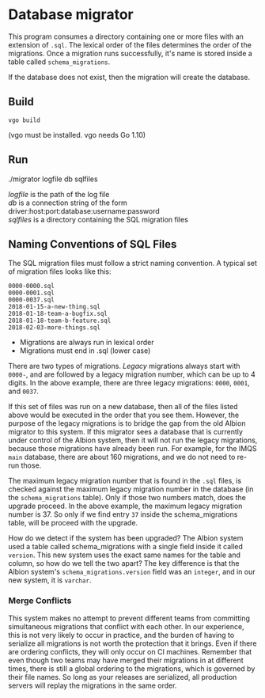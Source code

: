 # Database migrator

This program consumes a directory containing one or more files with an extension of `.sql`.
The lexical order of the files determines the order of the migrations. Once a migration runs successfully, it's name is stored inside a table called `schema_migrations`.

If the database does not exist, then the migration will create the database.

## Build
    vgo build
(vgo must be installed. vgo needs Go 1.10)

## Run
./migrator logfile db sqlfiles

_logfile_ is the path of the log file  
_db_ is a connection string of the form driver:host:port:database:username:password  
_sqlfiles_ is a directory containing the SQL migration files  

## Naming Conventions of SQL Files
The SQL migration files must follow a strict naming convention. A typical set of migration files looks like this:
```
0000-0000.sql
0000-0001.sql
0000-0037.sql
2018-01-15-a-new-thing.sql
2018-01-18-team-a-bugfix.sql
2018-01-18-team-b-feature.sql
2018-02-03-more-things.sql
```

* Migrations are always run in lexical order
* Migrations must end in .sql (lower case)

There are two types of migrations. *Legacy* migrations always start with `0000-`, and are followed by a legacy migration number, which can be up to 4 digits. In the above example, there are three legacy migrations: `0000`, `0001`, and `0037`.

If this set of files was run on a new database, then all of the files listed above would be executed in the order that you see them.
However, the purpose of the legacy migrations is to bridge the gap from the old Albion migrator to this system. If this migrator sees a database that is currently under control of the Albion system, then it will not run the legacy migrations, because those migrations have already been run. For example, for the IMQS `main` database, there are about 160 migrations, and we do not need to re-run those.

The maximum legacy migration number that is found in the `.sql` files, is checked against the maximum legacy migration number in the database (in the `schema_migrations` table). Only if those two numbers match, does the upgrade proceed. In the above example, the maximum legacy migration number is 37. So only if we find entry `37` inside the schema_migrations table, will be proceed with the upgrade.

How do we detect if the system has been upgraded? The Albion system used a table called schema_migrations with a single field inside it called `version`. This new system uses the exact same names for the table and column, so how do we tell the two apart? The key difference is that the Albion system's `schema_migrations.version` field was an `integer`, and in our new system, it is `varchar`.

### Merge Conflicts
This system makes no attempt to prevent different teams from committing simultaneous migrations that conflict with each other. In our experience, this is not very likely to occur in practice, and the burden of having to serialize all migrations is not worth the protection that it brings. Even if there are ordering conflicts, they will only occur on CI machines. Remember that even though two teams may have merged their migrations in at different times, there is still a global ordering to the migrations, which is governed by their file names. So long as your releases are serialized, all production servers will replay the migrations in the same order.